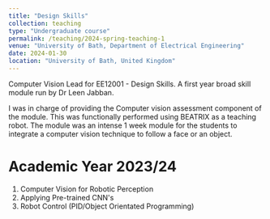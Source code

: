 ```yaml
---
title: "Design Skills"
collection: teaching
type: "Undergraduate course"
permalink: /teaching/2024-spring-teaching-1
venue: "University of Bath, Department of Electrical Engineering"
date: 2024-01-30
location: "University of Bath, United Kingdom"
---
```


Computer Vision Lead for EE12001 - Design Skills. A first year broad skill module run by Dr Leen Jabban.

I was in charge of providing the Computer vision assessment component of the module. This was functionally performed using BEATRIX as a teaching robot. The module was an intense 1 week module for the students to integrate a computer vision technique to follow a face or an object.

Academic Year 2023/24
======
 1. Computer Vision for Robotic Perception
 1. Applying Pre-trained CNN's
 1. Robot Control (PID/Object Orientated Programming)